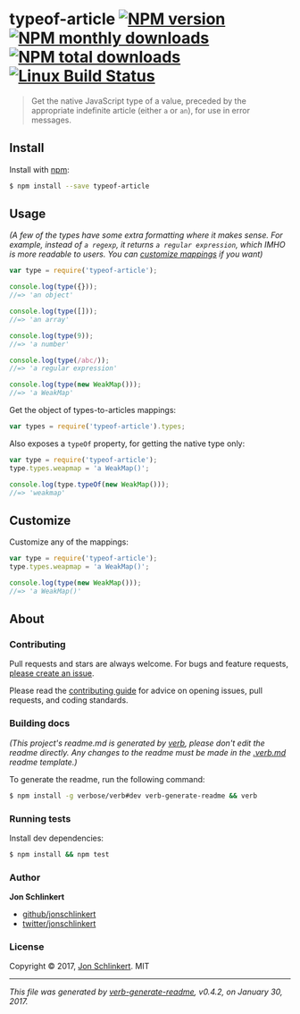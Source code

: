 # typeof-article [![NPM version](https://img.shields.io/npm/v/typeof-article.svg?style=flat)](https://www.npmjs.com/package/typeof-article) [![NPM monthly downloads](https://img.shields.io/npm/dm/typeof-article.svg?style=flat)](https://npmjs.org/package/typeof-article)  [![NPM total downloads](https://img.shields.io/npm/dt/typeof-article.svg?style=flat)](https://npmjs.org/package/typeof-article) [![Linux Build Status](https://img.shields.io/travis/jonschlinkert/typeof-article.svg?style=flat&label=Travis)](https://travis-ci.org/jonschlinkert/typeof-article)

> Get the native JavaScript type of a value, preceded by the appropriate indefinite article (either `a` or `an`), for use in error messages.

## Install

Install with [npm](https://www.npmjs.com/):

```sh
$ npm install --save typeof-article
```

## Usage

_(A few of the types have some extra formatting where it makes sense. For example, instead of `a regexp`, it returns `a regular expression`, which IMHO is more readable to users. You can [customize mappings](#customize) if you want)_

```js
var type = require('typeof-article');

console.log(type({}));
//=> 'an object'

console.log(type([]));
//=> 'an array'

console.log(type(9));
//=> 'a number'

console.log(type(/abc/));
//=> 'a regular expression'

console.log(type(new WeakMap()));
//=> 'a WeakMap'
```

Get the object of types-to-articles mappings:

```js
var types = require('typeof-article').types;
```

Also exposes a `typeOf` property, for getting the native type only:

```js
var type = require('typeof-article');
type.types.weapmap = 'a WeakMap()';

console.log(type.typeOf(new WeakMap()));
//=> 'weakmap'
```

## Customize

Customize any of the mappings:

```js
var type = require('typeof-article');
type.types.weapmap = 'a WeakMap()';

console.log(type(new WeakMap()));
//=> 'a WeakMap()'
```

## About

### Contributing

Pull requests and stars are always welcome. For bugs and feature requests, [please create an issue](../../issues/new).

Please read the [contributing guide](.github/contributing.md) for advice on opening issues, pull requests, and coding standards.

### Building docs

_(This project's readme.md is generated by [verb](https://github.com/verbose/verb-generate-readme), please don't edit the readme directly. Any changes to the readme must be made in the [.verb.md](.verb.md) readme template.)_

To generate the readme, run the following command:

```sh
$ npm install -g verbose/verb#dev verb-generate-readme && verb
```

### Running tests

Install dev dependencies:

```sh
$ npm install && npm test
```

### Author

**Jon Schlinkert**

* [github/jonschlinkert](https://github.com/jonschlinkert)
* [twitter/jonschlinkert](https://twitter.com/jonschlinkert)

### License

Copyright © 2017, [Jon Schlinkert](https://github.com/jonschlinkert).
MIT

***

_This file was generated by [verb-generate-readme](https://github.com/verbose/verb-generate-readme), v0.4.2, on January 30, 2017._